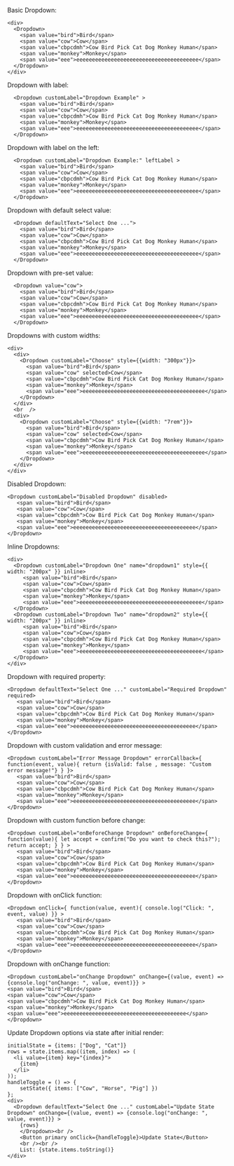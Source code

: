 Basic Dropdown:

    <div>
      <Dropdown>
        <span value="bird">Bird</span>
        <span value="cow">Cow</span>
        <span value="cbpcdmh">Cow Bird Pick Cat Dog Monkey Human</span>
        <span value="monkey">Monkey</span>
        <span value="eee">eeeeeeeeeeeeeeeeeeeeeeeeeeeeeeeeeeeeeee</span>
      </Dropdown>
    </div>

Dropdown with label:

      <Dropdown customLabel="Dropdown Example" >
        <span value="bird">Bird</span>
        <span value="cow">Cow</span>
        <span value="cbpcdmh">Cow Bird Pick Cat Dog Monkey Human</span>
        <span value="monkey">Monkey</span>
        <span value="eee">eeeeeeeeeeeeeeeeeeeeeeeeeeeeeeeeeeeeeee</span>
      </Dropdown>

Dropdown with label on the left:

      <Dropdown customLabel="Dropdown Example:" leftLabel >
        <span value="bird">Bird</span>
        <span value="cow">Cow</span>
        <span value="cbpcdmh">Cow Bird Pick Cat Dog Monkey Human</span>
        <span value="monkey">Monkey</span>
        <span value="eee">eeeeeeeeeeeeeeeeeeeeeeeeeeeeeeeeeeeeeee</span>
      </Dropdown>

Dropdown with default select value:

      <Dropdown defaultText="Select One ...">
        <span value="bird">Bird</span>
        <span value="cow">Cow</span>
        <span value="cbpcdmh">Cow Bird Pick Cat Dog Monkey Human</span>
        <span value="monkey">Monkey</span>
        <span value="eee">eeeeeeeeeeeeeeeeeeeeeeeeeeeeeeeeeeeeeee</span>
      </Dropdown>

Dropdown with pre-set value:

      <Dropdown value="cow">
        <span value="bird">Bird</span>
        <span value="cow">Cow</span>
        <span value="cbpcdmh">Cow Bird Pick Cat Dog Monkey Human</span>
        <span value="monkey">Monkey</span>
        <span value="eee">eeeeeeeeeeeeeeeeeeeeeeeeeeeeeeeeeeeeeee</span>
      </Dropdown>

Dropdowns with custom widths:

    <div>
      <div>
        <Dropdown customLabel="Choose" style={{width: "300px"}}>
          <span value="bird">Bird</span>
          <span value="cow" selected>Cow</span>
          <span value="cbpcdmh">Cow Bird Pick Cat Dog Monkey Human</span>
          <span value="monkey">Monkey</span>
          <span value="eee">eeeeeeeeeeeeeeeeeeeeeeeeeeeeeeeeeeeeeee</span>
        </Dropdown>
      </div>
      <br  />
      <div>
        <Dropdown customLabel="Choose" style={{width: "7rem"}}>
          <span value="bird">Bird</span>
          <span value="cow" selected>Cow</span>
          <span value="cbpcdmh">Cow Bird Pick Cat Dog Monkey Human</span>
          <span value="monkey">Monkey</span>
          <span value="eee">eeeeeeeeeeeeeeeeeeeeeeeeeeeeeeeeeeeeeee</span>
        </Dropdown>
      </div>
    </div>

Disabled Dropdown:

    <Dropdown customLabel="Disabled Dropdown" disabled>
       <span value="bird">Bird</span>
       <span value="cow">Cow</span>
       <span value="cbpcdmh">Cow Bird Pick Cat Dog Monkey Human</span>
       <span value="monkey">Monkey</span>
       <span value="eee">eeeeeeeeeeeeeeeeeeeeeeeeeeeeeeeeeeeeeee</span>
    </Dropdown>

Inline Dropdowns:

    <div>
      <Dropdown customLabel="Dropdown One" name="dropdown1" style={{ width: "200px" }} inline>
         <span value="bird">Bird</span>
         <span value="cow">Cow</span>
         <span value="cbpcdmh">Cow Bird Pick Cat Dog Monkey Human</span>
         <span value="monkey">Monkey</span>
         <span value="eee">eeeeeeeeeeeeeeeeeeeeeeeeeeeeeeeeeeeeeee</span>
      </Dropdown>
      <Dropdown customLabel="Dropdown Two" name="dropdown2" style={{ width: "200px" }} inline>
         <span value="bird">Bird</span>
         <span value="cow">Cow</span>
         <span value="cbpcdmh">Cow Bird Pick Cat Dog Monkey Human</span>
         <span value="monkey">Monkey</span>
         <span value="eee">eeeeeeeeeeeeeeeeeeeeeeeeeeeeeeeeeeeeeee</span>
      </Dropdown>
    </div>

Dropdown with required property:

    <Dropdown defaultText="Select One ..." customLabel="Required Dropdown" required>
       <span value="bird">Bird</span>
       <span value="cow">Cow</span>
       <span value="cbpcdmh">Cow Bird Pick Cat Dog Monkey Human</span>
       <span value="monkey">Monkey</span>
       <span value="eee">eeeeeeeeeeeeeeeeeeeeeeeeeeeeeeeeeeeeeee</span>
    </Dropdown>

Dropdown with custom validation and error message:

    <Dropdown customLabel="Error Message Dropdown" errorCallback={ function(event, value){ return {isValid: false , message: "Custom error message!"} } }>
       <span value="bird">Bird</span>
       <span value="cow">Cow</span>
       <span value="cbpcdmh">Cow Bird Pick Cat Dog Monkey Human</span>
       <span value="monkey">Monkey</span>
       <span value="eee">eeeeeeeeeeeeeeeeeeeeeeeeeeeeeeeeeeeeeee</span>
    </Dropdown>

Dropdown with custom function before change:

    <Dropdown customLabel="onBeforeChange Dropdown" onBeforeChange={ function(value){ let accept = confirm("Do you want to check this?"); return accept; } } >
       <span value="bird">Bird</span>
       <span value="cow">Cow</span>
       <span value="cbpcdmh">Cow Bird Pick Cat Dog Monkey Human</span>
       <span value="monkey">Monkey</span>
       <span value="eee">eeeeeeeeeeeeeeeeeeeeeeeeeeeeeeeeeeeeeee</span>
    </Dropdown>

Dropdown with onClick function:

    <Dropdown onClick={ function(value, event){ console.log("Click: ", event, value) }} >
       <span value="bird">Bird</span>
       <span value="cow">Cow</span>
       <span value="cbpcdmh">Cow Bird Pick Cat Dog Monkey Human</span>
       <span value="monkey">Monkey</span>
       <span value="eee">eeeeeeeeeeeeeeeeeeeeeeeeeeeeeeeeeeeeeee</span>
    </Dropdown>

Dropdown with onChange function:

    <Dropdown customLabel="onChange Dropdown" onChange={(value, event) => {console.log("onChange: ", value, event)}} >
    <span value="bird">Bird</span>
    <span value="cow">Cow</span>
    <span value="cbpcdmh">Cow Bird Pick Cat Dog Monkey Human</span>
    <span value="monkey">Monkey</span>
    <span value="eee">eeeeeeeeeeeeeeeeeeeeeeeeeeeeeeeeeeeeeee</span>
    </Dropdown>

Update Dropdown options via state after initial render:

    initialState = {items: ["Dog", "Cat"]}
    rows = state.items.map((item, index) => (
      <li value={item} key="{index}">
        {item}
      </li>
    ));
    handleToggle = () => {
        setState({ items: ["Cow", "Horse", "Pig"] })
    };
    <div> 
      <Dropdown defaultText="Select One ..." customLabel="Update State Dropdown" onChange={(value, event) => {console.log("onChange: ", value, event)}} >
        {rows}
        </Dropdown><br />
        <Button primary onClick={handleToggle}>Update State</Button>
        <br /><br />
        List: {state.items.toString()}
    </div>